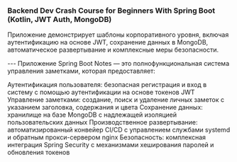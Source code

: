 ### Backend Dev Crash Course for Beginners With Spring Boot (Kotlin, JWT Auth, MongoDB)

Приложение демонстрирует шаблоны корпоративного уровня, включая аутентификацию на основе JWT, сохранение данных в MongoDB, автоматическое развертывание и комплексные меры безопасности.

---  Приложение Spring Boot Notes — это полнофункциональная система управления заметками, которая предоставляет:

Аутентификация пользователя: безопасная регистрация и вход в систему с помощью аутентификации на основе токенов JWT
Управление заметками: создание, поиск и удаление личных заметок с указанием заголовка, содержания и цвета
Сохранение данных: хранилище на базе MongoDB с надлежащей изоляцией пользовательских данных
Производственное развертывание: автоматизированный конвейер CI/CD с управлением службами systemd и обратным прокси-сервером nginx
Безопасность: комплексная интеграция Spring Security с механизмами хеширования паролей и обновления токенов
